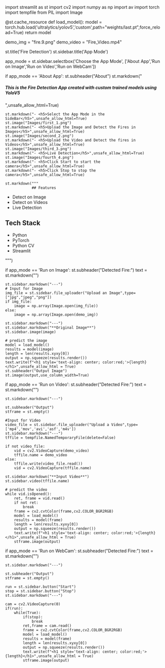import streamlit as st
import cv2
import numpy as np
import av
import torch
import tempfile
from PIL import Image

@st.cache_resource
def load_model():
    model = torch.hub.load('ultralytics/yolov5','custom',path="weights/last.pt",force_reload=True)
    return model

demo_img = "fire.9.png"
demo_video = "Fire_Video.mp4"

st.title('Fire Detection')
st.sidebar.title('App Mode')


app_mode = st.sidebar.selectbox('Choose the App Mode',
                                ['About App','Run on Image','Run on Video','Run on WebCam'])

if app_mode == 'About App':
    st.subheader("About")
    st.markdown("<h5>This is the Fire Detection App created with custom trained models using YoloV5</h5>",unsafe_allow_html=True)
    
    st.markdown("- <h5>Select the App Mode in the SideBar</h5>",unsafe_allow_html=True)
    st.image("Images/first_1.png")
    st.markdown("- <h5>Upload the Image and Detect the Fires in Images</h5>",unsafe_allow_html=True)
    st.image("Images/second_2.png")
    st.markdown("- <h5>Upload the Video and Detect the fires in Videos</h5>",unsafe_allow_html=True)
    st.image("Images/third_3.png")
    st.markdown("- <h5>Live Detection</h5>",unsafe_allow_html=True)
    st.image("Images/fourth_4.png")
    st.markdown("- <h5>Click Start to start the camera</h5>",unsafe_allow_html=True)
    st.markdown("- <h5>Click Stop to stop the camera</h5>",unsafe_allow_html=True)
    
    st.markdown("""
                ## Features
- Detect on Image
- Detect on Videos
- Live Detection
## Tech Stack
- Python
- PyTorch
- Python CV
- Streamlit

""")
    

if app_mode == 'Run on Image':
    st.subheader("Detected Fire:")
    text = st.markdown("")
    
    st.sidebar.markdown("---")
    # Input for Image
    img_file = st.sidebar.file_uploader("Upload an Image",type=["jpg","jpeg","png"])
    if img_file:
        image = np.array(Image.open(img_file))
    else:
        image = np.array(Image.open(demo_img))
        
    st.sidebar.markdown("---")
    st.sidebar.markdown("**Original Image**")
    st.sidebar.image(image)
    
    # predict the image
    model = load_model()
    results = model(image)
    length = len(results.xyxy[0])
    output = np.squeeze(results.render())
    text.write(f"<h1 style='text-align: center; color:red;'>{length}</h1>",unsafe_allow_html = True)
    st.subheader("Output Image")
    st.image(output,use_column_width=True)
    
if app_mode == 'Run on Video':
    st.subheader("Detected Fire:")
    text = st.markdown("")
    
    st.sidebar.markdown("---")
    
    st.subheader("Output")
    stframe = st.empty()
    
    #Input for Video
    video_file = st.sidebar.file_uploader("Upload a Video",type=['mp4','mov','avi','asf','m4v'])
    st.sidebar.markdown("---")
    tffile = tempfile.NamedTemporaryFile(delete=False)
    
    if not video_file:
        vid = cv2.VideoCapture(demo_video)
        tffile.name = demo_video
    else:
        tffile.write(video_file.read())
        vid = cv2.VideoCapture(tffile.name)
    
    st.sidebar.markdown("**Input Video**")
    st.sidebar.video(tffile.name)
    
    # predict the video
    while vid.isOpened():
        ret, frame = vid.read()
        if not ret:
            break
        frame = cv2.cvtColor(frame,cv2.COLOR_BGR2RGB)
        model = load_model()
        results = model(frame)
        length = len(results.xyxy[0])
        output = np.squeeze(results.render())
        text.write(f"<h1 style='text-align: center; color:red;'>{length}</h1>",unsafe_allow_html = True)
        stframe.image(output)
        
if app_mode == 'Run on WebCam':
    st.subheader("Detected Fire:")
    text = st.markdown("")
    
    st.sidebar.markdown("---")
    
    st.subheader("Output")
    stframe = st.empty()
    
    run = st.sidebar.button("Start")
    stop = st.sidebar.button("Stop")
    st.sidebar.markdown("---")
    
    cam = cv2.VideoCapture(0)
    if(run):
        while(True):
            if(stop):
                break
            ret,frame = cam.read()
            frame = cv2.cvtColor(frame,cv2.COLOR_BGR2RGB)
            model = load_model()
            results = model(frame)
            length = len(results.xyxy[0])
            output = np.squeeze(results.render())
            text.write(f"<h1 style='text-align: center; color:red;'>{length}</h1>",unsafe_allow_html = True)
            stframe.image(output)
